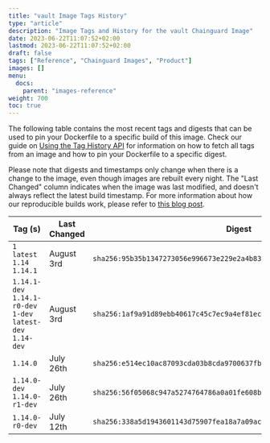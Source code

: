 ```yaml
---
title: "vault Image Tags History"
type: "article"
description: "Image Tags and History for the vault Chainguard Image"
date: 2023-06-22T11:07:52+02:00
lastmod: 2023-06-22T11:07:52+02:00
draft: false
tags: ["Reference", "Chainguard Images", "Product"]
images: []
menu:
  docs:
    parent: "images-reference"
weight: 700
toc: true
---
```


The following table contains the most recent tags and digests that can be used to pin your Dockerfile to a specific build of this image. Check our guide on [Using the Tag History API](/chainguard/chainguard-images/using-the-tag-history-api/) for information on how to fetch all tags from an image and how to pin your Dockerfile to a specific digest.

Please note that digests and timestamps only change when there is a change to the image, even though images are rebuilt every night. The "Last Changed" column indicates when the image was last modified, and doesn't always reflect the latest build timestamp. For more information about how our reproducible builds work, please refer to [this blog post](https://www.chainguard.dev/unchained/reproducing-chainguards-reproducible-image-builds).

| Tag (s)                                                       | Last Changed | Digest                                                                    |
|---------------------------------------------------------------|--------------|---------------------------------------------------------------------------|
|  `1` `latest` `1.14` `1.14.1`                                 | August 3rd   | `sha256:95b35b1347273056e996673e229e2a4b8343593ab5fc1a6710389d9109e89448` |
|  `1.14.1-dev` `1.14.1-r0-dev` `1-dev` `latest-dev` `1.14-dev` | August 3rd   | `sha256:1af9a91d89ebb40617c45c7ec9a4ef81ec2ab789bfcb092eb59fda2b9b91e00f` |
|  `1.14.0`                                                     | July 26th    | `sha256:e514ec10ac87093cda03b8cda9700637fbb9e07fb8ce1ee074f3b72736f4947c` |
|  `1.14.0-dev` `1.14.0-r1-dev`                                 | July 26th    | `sha256:56f05068c947a5274764786a0a01fe608b8f5c451feb9cc9cc43b116ae9eca82` |
|  `1.14.0-r0-dev`                                              | July 12th    | `sha256:338a5d1943601143d75907fea18a7a09acb643d12db6154544958a7a1b29f387` |
